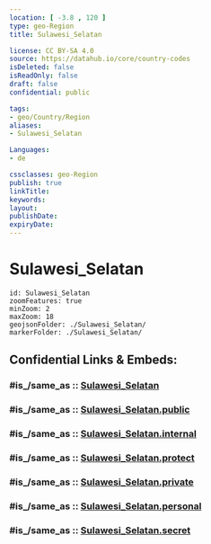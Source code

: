 ```yaml
---
location: [ -3.8 , 120 ] 
type: geo-Region
title: Sulawesi_Selatan

license: CC BY-SA 4.0
source: https://datahub.io/core/country-codes
isDeleted: false
isReadOnly: false
draft: false
confidential: public

tags:
- geo/Country/Region
aliases:
- Sulawesi_Selatan

Languages:
- de

cssclasses: geo-Region
publish: true
linkTitle: 
keywords: 
layout: 
publishDate: 
expiryDate: 
---
```


# Sulawesi_Selatan

```leaflet
id: Sulawesi_Selatan
zoomFeatures: true 
minZoom: 2 
maxZoom: 18
geojsonFolder: ./Sulawesi_Selatan/
markerFolder: ./Sulawesi_Selatan/
```


## Confidential Links & Embeds: 

### #is_/same_as :: [Sulawesi_Selatan](/_Standards/Earth/Continent/Asia/Asia~South~East/Malay_Archipelago/Indonesia/provinces~Indonesia/Sulawesi_Selatan.md) 

### #is_/same_as :: [Sulawesi_Selatan.public](/_public/Earth/Continent/Asia/Asia~South~East/Malay_Archipelago/Indonesia/provinces~Indonesia/Sulawesi_Selatan.public.md) 

### #is_/same_as :: [Sulawesi_Selatan.internal](/_internal/Earth/Continent/Asia/Asia~South~East/Malay_Archipelago/Indonesia/provinces~Indonesia/Sulawesi_Selatan.internal.md) 

### #is_/same_as :: [Sulawesi_Selatan.protect](/_protect/Earth/Continent/Asia/Asia~South~East/Malay_Archipelago/Indonesia/provinces~Indonesia/Sulawesi_Selatan.protect.md) 

### #is_/same_as :: [Sulawesi_Selatan.private](/_private/Earth/Continent/Asia/Asia~South~East/Malay_Archipelago/Indonesia/provinces~Indonesia/Sulawesi_Selatan.private.md) 

### #is_/same_as :: [Sulawesi_Selatan.personal](/_personal/Earth/Continent/Asia/Asia~South~East/Malay_Archipelago/Indonesia/provinces~Indonesia/Sulawesi_Selatan.personal.md) 

### #is_/same_as :: [Sulawesi_Selatan.secret](/_secret/Earth/Continent/Asia/Asia~South~East/Malay_Archipelago/Indonesia/provinces~Indonesia/Sulawesi_Selatan.secret.md)

